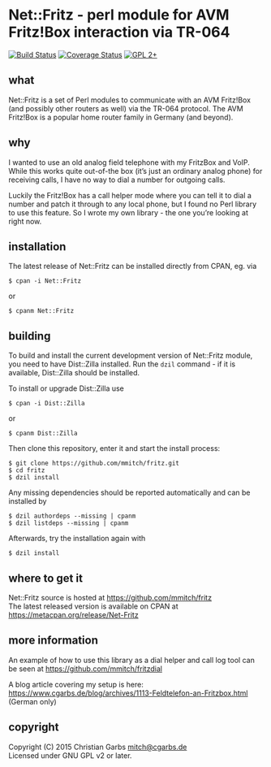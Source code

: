 Net::Fritz - perl module for AVM Fritz!Box interaction via TR-064
=================================================================

[![Build Status](https://travis-ci.org/mmitch/fritz.svg?branch=master)](https://travis-ci.org/mmitch/fritz)
[![Coverage Status](https://codecov.io/github/mmitch/fritz/coverage.svg?branch=master)](https://codecov.io/github/mmitch/fritz?branch=master)
[![GPL 2+](https://img.shields.io/badge/license-GPL%202%2B-blue.svg)](http://www.gnu.org/licenses/gpl-2.0-standalone.html)


what
----

Net::Fritz is a set of Perl modules to communicate with an AVM
Fritz!Box (and possibly other routers as well) via the TR-064
protocol.  The AVM Fritz!Box is a popular home router family in
Germany (and beyond).


why
---

I wanted to use an old analog field telephone with my FritzBox and
VoIP.  While this works quite out-of-the box (it’s just an ordinary
analog phone) for receiving calls, I have no way to dial a number for
outgoing calls.

Luckily the Fritz!Box has a call helper mode where you can tell it to
dial a number and patch it through to any local phone, but I found no
Perl library to use this feature.  So I wrote my own library - the one
you’re looking at right now.


installation
------------

The latest release of Net::Fritz can be installed directly from CPAN,
eg. via

    $ cpan -i Net::Fritz

or

    $ cpanm Net::Fritz


building
--------

To build and install the current development version of Net::Fritz
module, you need to have Dist::Zilla installed.  Run the ``dzil``
command - if it is available, Dist::Zilla should be installed.

To install or upgrade Dist::Zilla use

    $ cpan -i Dist::Zilla

or

    $ cpanm Dist::Zilla

Then clone this repository, enter it and start the install process:

    $ git clone https://github.com/mmitch/fritz.git
    $ cd fritz
    $ dzil install

Any missing dependencies should be reported automatically and can be
installed by

    $ dzil authordeps --missing | cpanm
    $ dzil listdeps --missing | cpanm

Afterwards, try the installation again with

    $ dzil install


where to get it
---------------

Net::Fritz source is hosted at https://github.com/mmitch/fritz  
The latest released version is available on CPAN at
https://metacpan.org/release/Net-Fritz


more information
----------------

An example of how to use this library as a dial helper and call log
tool can be seen at https://github.com/mmitch/fritzdial

A blog article covering my setup is here:
https://www.cgarbs.de/blog/archives/1113-Feldtelefon-an-Fritzbox.html (German only)


copyright
---------

Copyright (C) 2015  Christian Garbs <mitch@cgarbs.de>  
Licensed under GNU GPL v2 or later.
